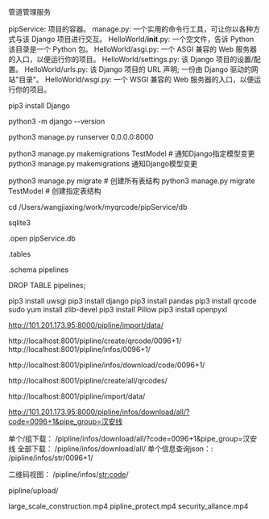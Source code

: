 管道管理服务

pipService: 项目的容器。
manage.py: 一个实用的命令行工具，可让你以各种方式与该 Django 项目进行交互。
HelloWorld/__init__.py: 一个空文件，告诉 Python 该目录是一个 Python 包。
HelloWorld/asgi.py: 一个 ASGI 兼容的 Web 服务器的入口，以便运行你的项目。
HelloWorld/settings.py: 该 Django 项目的设置/配置。
HelloWorld/urls.py: 该 Django 项目的 URL 声明; 一份由 Django 驱动的网站"目录"。
HelloWorld/wsgi.py: 一个 WSGI 兼容的 Web 服务器的入口，以便运行你的项目。




<!-- 项目相关 -->

<!-- django安装 -->
pip3 install Django

<!-- 查看django版本 -->
python3 -m django --version

<!-- 启动django项目 -->
python3 manage.py runserver 0.0.0.0:8000

<!-- 模型变更通知 -->
python3 manage.py makemigrations TestModel  # 通知Django指定模型变更
python3 manage.py makemigrations 通知Django模型变更

<!-- 创建表结构 -->
python3 manage.py migrate   # 创建所有表结构
python3 manage.py migrate TestModel   # 创建指定表结构






<!-- 数据库相关 -->

cd /Users/wangjiaxing/work/myqrcode/pipService/db

<!-- 打开 sqlite -->
sqlite3

<!-- 打开数据库 -->
.open pipService.db

<!-- 查看表 -->
.tables

<!-- 查看表结构 -->
.schema pipelines

<!-- 删除表 -->
DROP TABLE pipelines;




<!-- 部署相关 -->

pip3 install uwsgi
pip3 install django
pip3 install pandas
pip3 install qrcode
sudo yum install zlib-devel 
pip3 install Pillow
pip3 install openpyxl


<!-- 项目相关 -->

<!-- excel生成sqllite 数据 -->
http://101.201.173.95:8000/pipline/import/data/
<!-- 生成二维码 -->
http://localhost:8001/pipline/create/qrcode/0096+1/
http://localhost:8001/pipline/infos/0096+1/

http://localhost:8001/pipline/infos/download/code/0096+1/

http://localhost:8001/pipline/create/all/qrcodes/

<!-- 导入数据 -->
http://localhost:8001/pipline/import/data/




<!-- ------------------API  接口------------------------- -->
http://101.201.173.95:8000/pipline/infos/download/all/?code=0096+1&pipe_group=汉安线

单个/组下载：
   /pipline/infos/download/all/?code=0096+1&pipe_group=汉安线
全部下载：
   /pipline/infos/download/all/
单个信息查询json：:   
   /pipline/infos/str/0096+1/

二维码视图：
   /pipline/infos/<str:code>/   

<!-- 文件上传 -->
pipline/upload/



<!-- 视频名称 -->
large_scale_construction.mp4  pipline_protect.mp4  security_allance.mp4
